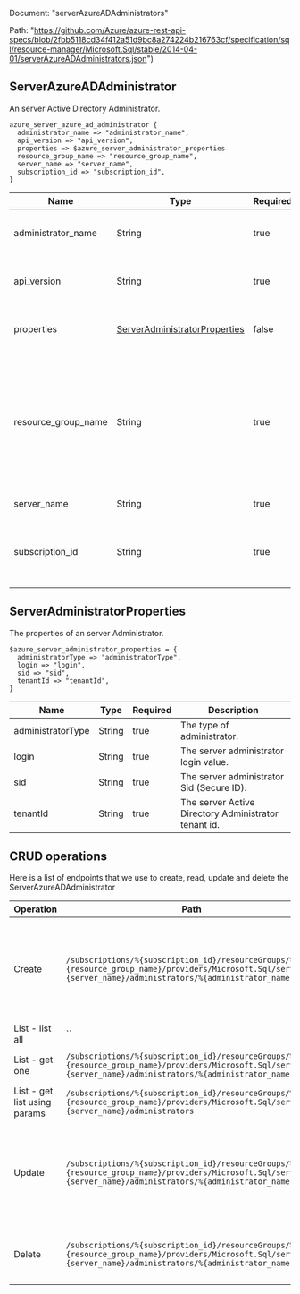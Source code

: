 Document: "serverAzureADAdministrators"


Path: "https://github.com/Azure/azure-rest-api-specs/blob/2fbb5118cd34f412a51d9bc8a274224b216763cf/specification/sql/resource-manager/Microsoft.Sql/stable/2014-04-01/serverAzureADAdministrators.json")

## ServerAzureADAdministrator

An server Active Directory Administrator.

```puppet
azure_server_azure_ad_administrator {
  administrator_name => "administrator_name",
  api_version => "api_version",
  properties => $azure_server_administrator_properties
  resource_group_name => "resource_group_name",
  server_name => "server_name",
  subscription_id => "subscription_id",
}
```

| Name        | Type           | Required       | Description       |
| ------------- | ------------- | ------------- | ------------- |
|administrator_name | String | true | Name of the server administrator resource. |
|api_version | String | true | The API version to use for the request. |
|properties | [ServerAdministratorProperties](#serveradministratorproperties) | false | The properties of the resource. |
|resource_group_name | String | true | The name of the resource group that contains the resource. You can obtain this value from the Azure Resource Manager API or the portal. |
|server_name | String | true | The name of the server. |
|subscription_id | String | true | The subscription ID that identifies an Azure subscription. |
        
## ServerAdministratorProperties

The properties of an server Administrator.

```puppet
$azure_server_administrator_properties = {
  administratorType => "administratorType",
  login => "login",
  sid => "sid",
  tenantId => "tenantId",
}
```

| Name        | Type           | Required       | Description       |
| ------------- | ------------- | ------------- | ------------- |
|administratorType | String | true | The type of administrator. |
|login | String | true | The server administrator login value. |
|sid | String | true | The server administrator Sid (Secure ID). |
|tenantId | String | true | The server Active Directory Administrator tenant id. |



## CRUD operations

Here is a list of endpoints that we use to create, read, update and delete the ServerAzureADAdministrator

| Operation | Path | Verb | Description | OperationID |
| ------------- | ------------- | ------------- | ------------- | ------------- |
|Create|`/subscriptions/%{subscription_id}/resourceGroups/%{resource_group_name}/providers/Microsoft.Sql/servers/%{server_name}/administrators/%{administrator_name}`|Put|Creates a new Server Active Directory Administrator or updates an existing server Active Directory Administrator.|ServerAzureADAdministrators_CreateOrUpdate|
|List - list all|``||||
|List - get one|`/subscriptions/%{subscription_id}/resourceGroups/%{resource_group_name}/providers/Microsoft.Sql/servers/%{server_name}/administrators/%{administrator_name}`|Get|Returns an server Administrator.|ServerAzureADAdministrators_Get|
|List - get list using params|`/subscriptions/%{subscription_id}/resourceGroups/%{resource_group_name}/providers/Microsoft.Sql/servers/%{server_name}/administrators`|Get|Returns a list of server Administrators.|ServerAzureADAdministrators_ListByServer|
|Update|`/subscriptions/%{subscription_id}/resourceGroups/%{resource_group_name}/providers/Microsoft.Sql/servers/%{server_name}/administrators/%{administrator_name}`|Put|Creates a new Server Active Directory Administrator or updates an existing server Active Directory Administrator.|ServerAzureADAdministrators_CreateOrUpdate|
|Delete|`/subscriptions/%{subscription_id}/resourceGroups/%{resource_group_name}/providers/Microsoft.Sql/servers/%{server_name}/administrators/%{administrator_name}`|Delete|Deletes an existing server Active Directory Administrator.|ServerAzureADAdministrators_Delete|

